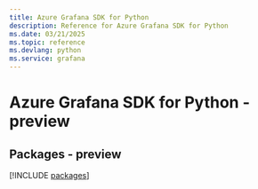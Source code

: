 ```yaml
---
title: Azure Grafana SDK for Python
description: Reference for Azure Grafana SDK for Python
ms.date: 03/21/2025
ms.topic: reference
ms.devlang: python
ms.service: grafana
---
```

# Azure Grafana SDK for Python - preview
## Packages - preview
[!INCLUDE [packages](grafana-index.md)]